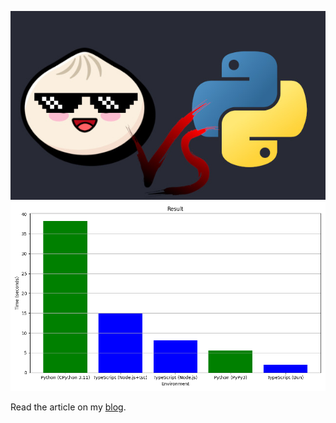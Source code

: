 ![banner](header.jpg)
![graph](result.png)

Read the article on my [blog](https://thiagoteixeira.dev/blog/typescript-bun-vs-python/).